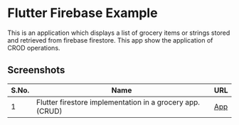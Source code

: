 # Flutter Firebase Example

This is an application which displays a list of grocery items or strings stored and retrieved from firebase firestore. This app show the application of CROD operations.


## Screenshots

| S.No. | Name | URL |
| ---------------- | ---------------- |---------------- | 
| 1 | Flutter firestore implementation in a grocery app. (CRUD) | <a target="_blank" href="https://github.com/Ankitkj1999/Flutter-Examples/tree/Flutter_Firestore">App</a> |


